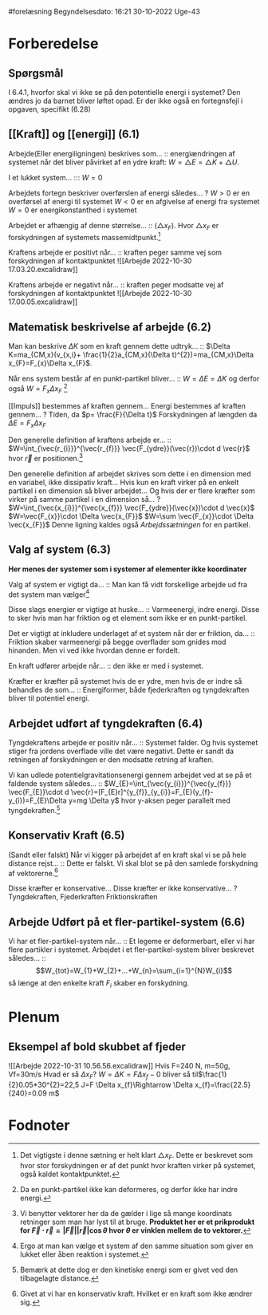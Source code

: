 #forelæsning 
Begyndelsesdato: 16:21   30-10-2022   Uge-43
# Forberedelse
## Spørgsmål
I 6.4.1, hvorfor skal vi ikke se på den potentielle energi i systemet? Den ændres jo da barnet bliver løftet opad.
Er der ikke også en fortegnsfejl i opgaven, specifikt (6.28)
## [[Kraft]] og [[energi]] (6.1)

Arbejde(Eller energiligningen) beskrives som... :: energiændringen af systemet når det bliver påvirket af en ydre kraft: $W=\triangle E=\triangle K+\triangle U$.
<!--SR:!2022-11-03,3,250-->
I et lukket system... ::: $W=0$
<!--SR:!2022-11-04,4,270!2022-11-04,4,277-->

Arbejdets fortegn beskriver overførslen af energi således...
?
$W>0$ er en overførsel af energi til systemet
$W<0$ er en afgivelse af energi fra systemet
$W=0$ er energikonstanthed i systemet
<!--SR:!2022-11-04,4,277-->

Arbejdet er afhængig af denne størrelse... :: $(\triangle x_{F})$. Hvor $\triangle x_{F}$ er forskydningen af systemets massemidtpunkt.[^1]
<!--SR:!2022-11-04,4,277-->

Kraftens arbejde er positivt når... :: kraften peger samme vej som forskydningen af kontaktpunktet ![[Arbejde 2022-10-30 17.03.20.excalidraw]]
<!--SR:!2022-11-04,4,270-->
Kraftens arbejde er negativt når... :: kraften peger modsatte vej af forskydningen af kontaktpunktet ![[Arbejde 2022-10-30 17.00.05.excalidraw]]
<!--SR:!2022-11-04,4,270-->
## Matematisk beskrivelse af arbejde (6.2)

Man kan beskrive $\Delta K$ som en kraft gennem dette udtryk... :: $\Delta K=ma_{CM,x}(v_{x,i}+ \frac{1}{2}a_{CM,x}(\Delta t)^{2})=ma_{CM,x}\Delta x_{F}=F_{x}\Delta x_{F}$.
<!--SR:!2022-11-04,4,277-->
Når ens system består af en punkt-partikel bliver... :: $W=\Delta E=\Delta K$ og derfor også $W=F_{x}\Delta x_{F}$ [^2]
<!--SR:!2022-11-04,4,270-->

[[Impuls]] bestemmes af kraften gennem... 
Energi bestemmes af kraften gennem... 
?
Tiden, da $p= \frac{F}{\Delta t}$ 
Forskydningen af længden da $\Delta E=F_{x}\Delta x_{F}$
<!--SR:!2022-11-04,4,277-->

Den generelle definition af kraftens arbejde er... :: $W=\int_{\vec{r_{i}}}^{\vec{r_{f}}} \vec{F_{ydre}}(\vec{r})\cdot d \vec{r}$ hvor $\vec{r}$ er positionen.[^3]
<!--SR:!2022-11-04,4,277-->

Den generelle definition af arbejdet skrives som dette i en dimension med en variabel, ikke dissipativ kraft...
Hvis kun en kraft virker på en enkelt partikel i en dimension så bliver arbejdet...
Og hvis der er flere kræfter som virker på samme partikel i en dimension så...
?
$W=\int_{\vec{x_{i}}}^{\vec{x_{f}}} \vec{F_{ydre}}(\vec{x})\cdot d \vec{x}$
$W=\vec{F_{x}}\cdot \Delta \vec{x_{F}}$
$W=\sum \vec{F_{x}}\cdot \Delta \vec{x_{F}}$ Denne ligning kaldes også *Arbejdssætningen* for en partikel.
<!--SR:!2022-11-04,4,277-->

## Valg af system (6.3)
**Her menes der systemer som i systemer af elementer ikke koordinater**

Valg af system er vigtigt da... :: Man kan få vidt forskellige arbejde ud fra det system man vælger[^4]
<!--SR:!2022-11-04,4,277-->
Disse slags energier er vigtige at huske... :: Varmeenergi, indre energi. Disse to sker hvis man har friktion og et element som ikke er en punkt-partikel.
<!--SR:!2022-11-01,1,237-->
Det er vigtigt at inkludere underlaget af et system når der er friktion, da... :: Friktion skaber varmeenergi på begge overflader som gnides mod hinanden. Men vi ved ikke hvordan denne er fordelt.
<!--SR:!2022-11-04,4,277-->
En kraft udfører arbejde når... :: den ikke er med i systemet.
<!--SR:!2022-11-04,4,277-->
Kræfter er kræfter på systemet hvis de er ydre, men hvis de er indre så behandles de som... :: Energiformer, både fjederkraften og tyngdekraften bliver til potentiel energi.
<!--SR:!2022-11-04,4,277-->

## Arbejdet udført af tyngdekraften (6.4)

Tyngdekraftens arbejde er positiv når... :: Systemet falder. Og hvis systemet stiger fra jordens overflade ville det være negativt. Dette er sandt da retningen af forskydningen er den modsatte retning af kraften.
<!--SR:!2022-11-04,4,277-->
Vi kan udlede potentielgravitationsenergi gennem arbejdet ved at se på et faldende system således... :: $W_{E}=\int_{\vec{y_{i}}}^{\vec{y_{f}}} \vec{F_{E}}\cdot d \vec{r}=[F_{E}r]^{y_{f}}_{y_{i}}=F_{E}(y_{f}-y_{i})=F_{E}\Delta y=mg \Delta y$ hvor y-aksen peger parallelt med tyngdekraften.[^5]
<!--SR:!2022-11-03,3,257-->



## Konservativ Kraft (6.5)

(Sandt eller falskt) Når vi kigger på arbejdet af en kraft skal vi se på hele distance rejst... :: Dette er falskt. Vi skal blot se på den samlede forskydning af vektorerne.[^6]
<!--SR:!2022-11-04,4,277-->

Disse kræfter er konservative...
Disse kræfter er ikke konservative...
?
Tyngdekraften, Fjederkraften
Friktionskraften
<!--SR:!2022-11-04,4,277-->

## Arbejde Udført på et fler-partikel-system (6.6)

Vi har et fler-partikel-system når... :: Et legeme er deformerbart, eller vi har flere partikler i systemet.
Arbejdet i et fler-partikel-system bliver beskrevet således... :: $$W_{tot}=W_{1}+W_{2}+...+W_{n}=\sum_{i=1}^{N}W_{i}$$ så længe at den enkelte kraft $F_{i}$ skaber en forskydning.



# Plenum
## Eksempel af bold skubbet af fjeder
![[Arbejde 2022-10-31 10.56.56.excalidraw]]
Hvis F=240 N, m=50g, Vf=30m/s
Hvad er så $\Delta x_{F}$?
$W=\Delta K=F \Delta x_{f}-0$ bliver så til$\frac{1}{2}0.05*30^{2}=22,5 J=F \Delta x_{f}\Rightarrow \Delta x_{f}=\frac{22.5}{240}=0.09 m$

# Fodnoter
[^1]: Det vigtigste i denne sætning er helt klart $\triangle x_{F}$. Dette er beskrevet som hvor stor forskydningen er af det punkt hvor kraften virker på systemet, også kaldet kontaktpunktet.
[^2]: Da en punkt-partikel ikke kan deformeres, og derfor ikke har indre energi.
[^3]: Vi benytter vektorer her da de gælder i lige så mange koordinats retninger som man har lyst til at bruge. **Produktet her er et prikprodukt for $\vec{F}\cdot \vec{r}=|\vec{F}||\vec{r}|\cos{\theta }$ hvor $\theta$ er vinklen mellem de to vektorer.**
[^4]: Ergo at man kan vælge et system af den samme situation som giver en lukket eller åben reaktion i systemet.
[^5]: Bemærk at dette dog er den kinetiske energi som er givet ved den tilbagelagte distance.
[^6]: Givet at vi har en konservativ kraft. Hvilket er en kraft som ikke ændrer sig.
